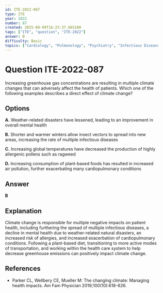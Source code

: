 ```yaml
---
id: ITE-2022-087
type: ITE
year: 2022
number: 87
created: 2025-08-09T16:23:37.665180
tags: ["ITE", "question", "ITE-2022"]
answer: B
difficulty: Basic
topics: ["Cardiology", "Pulmonology", "Psychiatry", "Infectious Disease"]
---
```


# Question ITE-2022-087

Increasing greenhouse gas concentrations are resulting in multiple climate changes that can adversely affect the health of patients. Which one of the following examples describes a direct effect of climate change?

## Options

**A.** Weather-related disasters have lessened, leading to an improvement in overall mental health

**B.** Shorter and warmer winters allow insect vectors to spread into new areas, increasing the rate of multiple infectious diseases

**C.** Increasing global temperatures have decreased the production of highly allergenic pollens such as ragweed

**D.** Increasing consumption of plant-based foods has resulted in increased air pollution, further exacerbating many cardiopulmonary conditions

## Answer

**B**

## Explanation

Climate change is responsible for multiple negative impacts on patient health, including furthering the spread of multiple infectious diseases, a decline in mental health due to weather-related natural disasters, an increased risk of allergies, and increased exacerbation of cardiopulmonary conditions. Following a plant-based diet, transitioning to more active modes of transportation, and working within the health care system to help decrease greenhouse emissions can positively impact climate change.

## References

- Parker CL, Wellbery CE, Mueller M: The changing climate: Managing health impacts. Am Fam Physician 2019;100(10):618-626.
